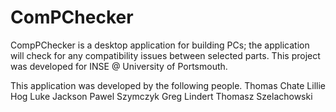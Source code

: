 # ComPChecker
CompPChecker is a desktop application for building PCs; the application will check for any compatibility issues between selected parts. This project was developed for INSE @ University of Portsmouth. 

This application was developed by the following people.
  Thomas Chate 
  Lillie Hog
  Luke Jackson
  Pawel Szymczyk
  Greg Lindert
  Thomasz Szelachowski
  
